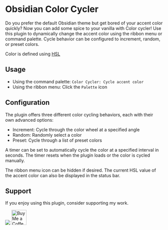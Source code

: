 # Obsidian Color Cycler

Do you prefer the default Obsidian theme but get bored of your accent color quickly? Now you can add some spice to your vanilla with Color cycler!
Use this plugin to dynamically change the accent color using the ribbon menu or command palette.
Cycle behavior can be configured to increment, random, or preset colors.

Color is defined using [HSL](https://developer.mozilla.org/en-US/docs/Web/CSS/color_value/hsl)

## Usage

- Using the command palette: `Color Cycler: Cycle accent color`
- Using the ribbon menu: Click the `Palette` icon

## Configuration

The plugin offers three different color cycling behaviors, each with their own advanced options:

- Increment: Cycle through the color wheel at a specified angle
- Random: Randomly select a color
- Preset: Cycle through a list of preset colors

A timer can be set to automatically cycle the color at a specified interval in seconds. The timer resets when the plugin loads or the color is cycled manually.

The ribbon menu icon can be hidden if desired. The current HSL value of the accent color can also be displayed in the status bar.

## Support

If you enjoy using this plugin, consider supporting my work.

<a href="https://www.buymeacoffee.com/tjbrennan"><img src="https://img.buymeacoffee.com/button-api/?text=Buy me a coffee&emoji=☕&slug=tjbrennan&button_colour=5F7FFF&font_colour=ffffff&font_family=Lato&outline_colour=000000&coffee_colour=FFDD00" /></a>
<a href='https://ko-fi.com/P5P2UVA8M' target='_blank'><img height='48' style='border:0px;height:48px;' src='https://storage.ko-fi.com/cdn/kofi3.png?v=3' border='0' alt='Buy Me a Coffee at ko-fi.com' /></a>
